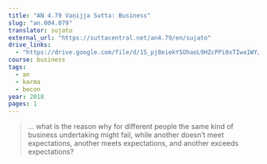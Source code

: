 ```yaml
---
title: "AN 4.79 Vaṇijja Sutta: Business"
slug: "an.004.079"
translator: sujato
external_url: "https://suttacentral.net/an4.79/en/sujato"
drive_links:
  - "https://drive.google.com/file/d/1S_pj8eiekYSOhaoL9HZcPPi0xTIwa1WY/view?usp=drivesdk"
course: business
tags:
  - an
  - karma
  - becon
year: 2018
pages: 1
---
```


> … what is the reason why for different people the same kind of business undertaking might fail, while another doesn’t meet expectations, another meets expectations, and another exceeds expectations?

<!---->
